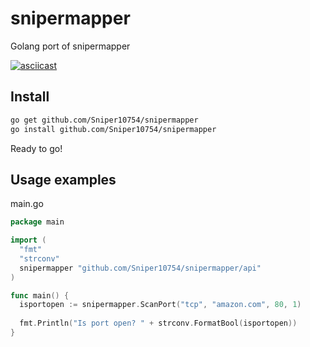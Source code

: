 # snipermapper
Golang port of snipermapper


[![asciicast](https://asciinema.org/a/lnvEYEUsoCWiSu1HgjkaYpH7T.svg)](https://asciinema.org/a/lnvEYEUsoCWiSu1HgjkaYpH7T)


## Install
```sh
go get github.com/Sniper10754/snipermapper
go install github.com/Sniper10754/snipermapper
```

Ready to go!

## Usage examples

main.go

```go
package main

import (
  "fmt"
  "strconv"
  snipermapper "github.com/Sniper10754/snipermapper/api"
)

func main() {
  isportopen := snipermapper.ScanPort("tcp", "amazon.com", 80, 1)
      
  fmt.Println("Is port open? " + strconv.FormatBool(isportopen))
}
```
